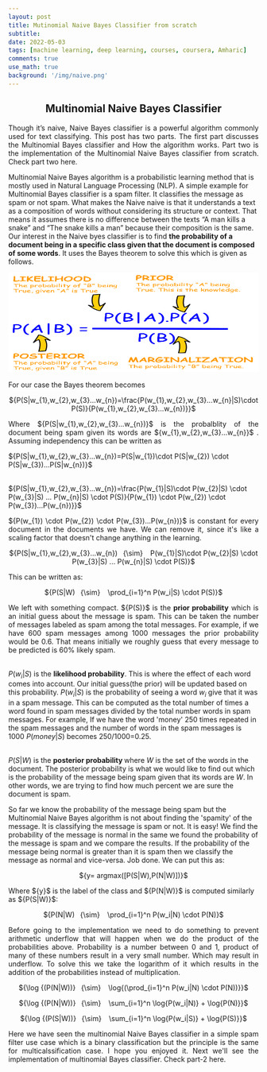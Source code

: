 ```yaml
---
layout: post
title: Mutinomial Naive Bayes Classifier from scratch
subtitle: 
date: 2022-05-03
tags: [machine learning, deep learning, courses, coursera, Amharic]
comments: true
use_math: true
background: '/img/naive.png'
---
```





<center><h2>Multinomial Naive Bayes Classifier</h2></center>
<p style="text-align: justify;">Though it’s naive,  Naive Bayes classifier is a powerful algorithm commonly used for text classifying. This post has two parts. The first part discusses the Multinomial Bayes classifier and How the algorithm works. Part two is the implementation of the Multinomial Naive Bayes classifier from scratch. Check part two here.<br />

Multinomial Naive Bayes algorithm is a probabilistic learning method that is mostly used in Natural Language Processing (NLP). A simple example for Multinomial Bayes classifier is a spam filter. It classifies the message as spam or not spam. What makes the Naive naive is that it understands a text as a composition of words without considering its structure or context. That means it assumes there is no difference between the texts “A man kills a snake” and “The snake kills a man” because their composition is the same.<br />
Our interest in the Naive byes classifier is to find <strong>the probability of a document being in a specific class given that the document is composed of some words</strong>. It uses the Bayes theorem to solve this which is given as follows. </p>
<p align="center"> <img src="/img/bayes.png" alt="drawing" width="600" height="200"/> </p>

 For our case the Bayes theorem becomes 
 <center>${P(S|w_{1},w_{2},w_{3}...w_{n})=\frac{P(w_{1},w_{2},w_{3}...w_{n}|S)\cdot P(S)}{P(w_{1},w_{2},w_{3}...w_{n})}}$</center>

 <p style="text-align: justify;">Where ${P(S|w_{1},w_{2},w_{3}...w_{n})}$ is the probalblity of the document being spam given its words are ${w_{1},w_{2},w_{3}...w_{n}}$ . Assuming independency this can be written as</p>

 
  
<p style="text-align: left;">${P(S|w_{1},w_{2},w_{3}...w_{n})=P(S|w_{1})\cdot P(S|w_{2}) \cdot P(S|w_{3})...P(S|w_{n})}$ <br /><br />

${P(S|w_{1},w_{2},w_{3}...w_{n})=\frac{P(w_{1}|S)\cdot P(w_{2}|S) \cdot P(w_{3}|S) ... P(w_{n}|S) \cdot P(S)}{P(w_{1}) \cdot P(w_{2}) \cdot P(w_{3})...P(w_{n})}}$</p>
 
<p style="text-align: justify;">${P(w_{1}) \cdot P(w_{2}) \cdot P(w_{3})...P(w_{n})}$ is constant for every document in the documents we have. We can remove it, since it's like a scaling factor that doesn't change anything in the learning.</p>

<p style="text-align: center;">${P(S|w_{1},w_{2},w_{3}...w_{n})&ensp; {\sim} &ensp; P(w_{1}|S)\cdot P(w_{2}|S) \cdot P(w_{3}|S) ... P(w_{n}|S) \cdot P(S)}$</p>

This can be written as:
<p style="text-align: center;">${P(S|W)&ensp; {\sim} &ensp; \prod_{i=1}^n P(w_i|S) \cdot P(S)}$</p>

<p style="text-align: justify;"> We left with something compact. ${P(S)}$ is the <strong>prior probability</strong> which is an initial guess about the message is spam. This can be taken the number of messages labeled as spam among the total messages. For example, if we have 600 spam messages among 1000 messages the prior probability would be 0.6. That means initially we roughly guess that  every message to be predicted is 60% likely spam. <br /><br />

${P(w_i|S)}$ is the <strong>likelihood probability</strong>. This is where the effect of each word comes into account. Our initial guess(the prior) will be updated based on this probability. ${P(w_i|S)}$ is the probability of seeing a word ${w_i}$ give that it was in a spam message. This can be computed as the total number of times a word found in spam messages divided by the total number words in spam messages. For example, If we have the word 'money' 250 times repeated in the spam messages and the number of words in the spam messages is 1000 ${P(money|S)}$ becomes 250/1000=0.25.<br /><br />

${P(S|W)}$ is the <strong>posterior probability </strong>where ${W}$ is the set of the words in the document. The posterior probability is what we would like to find out which is the probability of the message being spam given that its words are ${W}$. In other words, we are trying to find how much percent we are sure the document is spam.<br />

So far we know the probability of the message being spam but the Multinomial Naive Bayes algorithm is not about finding the 'spamity' of the message. It is classifying the message is spam or not. It is easy! We find the probability of the message is normal in the same we found the probability of the message is spam and we compare the results. If the probability of the message being normal is greater than it is spam then we classify the message as normal and vice-versa. Job done. We can put this as:</p>
<p style="text-align: center;">${y= argmax([P(S|W),P(N|W)])}$</p>
Where ${y}$ is the label of the class and ${P(N|W)}$ is computed similarly as ${P(S|W)}$:
<p style="text-align: center;">${P(N|W)&ensp; {\sim} &ensp; \prod_{i=1}^n P(w_i|N) \cdot P(N)}$</p>

<p style="text-align: justify;">Before going to the implementation we need to do something to prevent arithmetic underflow that will happen when we do the product of the probabilities above. Probability is a number between 0 and 1, product of many of these numbers result in a very small number. Which may result in underflow. To solve this we take the logarithm of it which results in the addition of the probabilities instead of multiplication. </p>
<p style="text-align: center;">${\log {(P(N|W))}&ensp; {\sim} &ensp; \log{(\prod_{i=1}^n P(w_i|N) \cdot P(N))}}$</p>
<p style="text-align: center;">${\log {(P(N|W))}&ensp; {\sim} &ensp; \sum_{i=1}^n \log{P(w_i|N)} + \log{P(N)}}$</p>
<p style="text-align: center;">${\log {(P(S|W))}&ensp; {\sim} &ensp; \sum_{i=1}^n \log{P(w_i|S)} + \log{P(S)}}$</p>

<p style="text-align: justify;">Here we have seen the multinomial Naive Bayes classifier in a simple spam filter use case which is a binary classification but the principle is the same for multicalssification case. 
I hope you enjoyed it. Next we'll see the implementation of multinomial Bayes classifier. Check part-2 here.



    